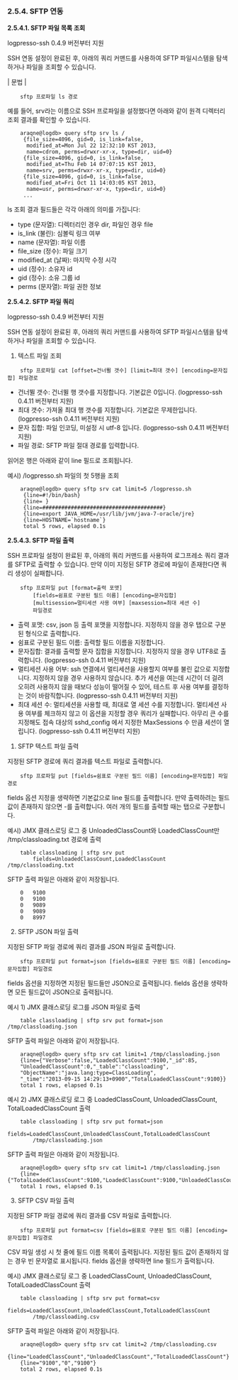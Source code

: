 ### 2.5.4. SFTP 연동

**2.5.4.1. SFTP 파일 목록 조회**

logpresso-ssh 0.4.9 버전부터 지원

SSH 연동 설정이 완료된 후, 아래의 쿼리 커맨드를 사용하여 SFTP 파일시스템을 탐색하거나 파일을 조회할 수 있습니다.

\| 문법 \|

~~~~
	sftp 프로파일 ls 경로
~~~~

예를 들어, srv라는 이름으로 SSH 프로파일을 설정했다면 아래와 같이 원격 디렉터리 조회 결과를 확인할 수 있습니다.

~~~
    araqne@logdb> query sftp srv ls /
     {file_size=4096, gid=0, is_link=false, 
      modified_at=Mon Jul 22 12:32:10 KST 2013, 
      name=cdrom, perms=drwxr-xr-x, type=dir, uid=0}
     {file_size=4096, gid=0, is_link=false, 
      modified_at=Thu Feb 14 07:07:15 KST 2013, 
      name=srv, perms=drwxr-xr-x, type=dir, uid=0}
     {file_size=4096, gid=0, is_link=false, 
      modified_at=Fri Oct 11 14:03:05 KST 2013, 
      name=usr, perms=drwxr-xr-x, type=dir, uid=0}
     ...
~~~

ls 조회 결과 필드들은 각각 아래의 의미를 가집니다:

 * type (문자열): 디렉터리인 경우 dir, 파일인 경우 file
 * is_link (불린): 심볼릭 링크 여부
 * name (문자열): 파일 이름
 * file\_size (정수): 파일 크기
 * modified\_at (날짜): 마지막 수정 시각
 * uid (정수): 소유자 id
 * gid (정수): 소유 그룹 id
 * perms (문자열): 파일 권한 정보


**2.5.4.2. SFTP 파일 쿼리**

logpresso-ssh 0.4.9 버전부터 지원

SSH 연동 설정이 완료된 후, 아래의 쿼리 커맨드를 사용하여 SFTP 파일시스템을 탐색하거나 파일을 조회할 수 있습니다.

1) 텍스트 파일 조회

~~~~
	sftp 프로파일 cat [offset=건너뛸 갯수] [limit=최대 갯수] [encoding=문자집합] 파일경로
~~~~
 * 건너뛸 갯수: 건너뛸 행 갯수를 지정합니다. 기본값은 0입니다. (logpresso-ssh 0.4.11 버전부터 지원)
 * 최대 갯수: 가져올 최대 행 갯수를 지정합니다. 기본값은 무제한입니다. (logpresso-ssh 0.4.11 버전부터 지원)
 * 문자 집합: 파일 인코딩, 미설정 시 utf-8 입니다. (logpresso-ssh 0.4.11 버전부터 지원)
 * 파일 경로: SFTP 파일 절대 경로를 입력합니다.

읽어온 행은 아래와 같이 line 필드로 조회됩니다.

예시) /logpresso.sh 파일의 첫 5행을 조회

~~~~
    araqne@logdb> query sftp srv cat limit=5 /logpresso.sh
     {line=#!/bin/bash}
     {line= }
     {line=######################################}
     {line=export JAVA_HOME=/usr/lib/jvm/java-7-oracle/jre}
     {line=HOSTNAME=`hostname`}
     total 5 rows, elapsed 0.1s
~~~~

**2.5.4.3. SFTP 파일 출력**

SSH 프로파일 설정이 완료된 후, 아래의 쿼리 커맨드를 사용하여 로그프레소 쿼리 결과를 SFTP로 출력할 수 있습니다. 만약 이미 지정된 SFTP 경로에 파일이 존재한다면 쿼리 생성이 실패합니다.

~~~~
	sftp 프로파일 put [format=출력 포맷] 
        [fields=쉼표로 구분된 필드 이름] [encoding=문자집합] 
        [multisession=멀티세션 사용 여부] [maxsession=최대 세션 수] 
        파일경로
~~~~

 * 출력 포맷: csv, json 등 출력 포맷을 지정합니다. 지정하지 않을 경우 탭으로 구분된 형식으로 출력합니다.
 * 쉼표로 구분된 필드 이름: 출력할 필드 이름을 지정합니다.
 * 문자집합: 결과를 출력할 문자 집합을 지정합니다. 지정하지 않을 경우 UTF8로 출력합니다. (logpresso-ssh 0.4.11 버전부터 지원)
 * 멀티세션 사용 어부: ssh 연결에서 멀티세션을 사용할지 여부를 불린 값으로 지정합니다. 지정하지 않을 경우 사용하지 않습니다. 추가 세션을 여는데 시간이 더 걸려 오히려 사용하지 않을 때보다 성능이 떨어질 수 있어, 테스트 후 사용 여부를 결정하는 것이 바람직합니다. (logpresso-ssh 0.4.11 버전부터 지원)
 * 최대 세션 수: 멀티세션을 사용할 때, 최대로 열 세션 수를 지정합니다. 멀티세션 사용 여부를 체크하지 않고 이 옵션을 지정할 경우 쿼리가 실패합니다. 아무리 큰 수를 지정해도 접속 대상의 sshd_config 에서 지정한 MaxSessions 수 만큼 세션이 열립니다. (logpresso-ssh 0.4.11 버전부터 지원)

1) SFTP 텍스트 파일 출력

지정된 SFTP 경로에 쿼리 결과를 텍스트 파일로 출력합니다.

~~~~
	sftp 프로파일 put [fields=쉼표로 구분된 필드 이름] [encoding=문자집합] 파일경로
~~~~

fields 옵션 지정을 생략하면 기본값으로 line 필드를 출력합니다. 만약 출력하려는 필드 값이 존재하지 않으면 -를 출력합니다. 여러 개의 필드를 출력할 때는 탭으로 구분합니다.

예시) JMX 클래스로딩 로그 중 UnloadedClassCount와 LoadedClassCount만 /tmp/classloading.txt 경로에 출력

~~~~
	table classloading | sftp srv put 
		fields=UnloadedClassCount,LoadedClassCount /tmp/classloading.txt
~~~~

SFTP 출력 파일은 아래와 같이 저장됩니다.

~~~~
    0	9100
    0	9100
    0	9089
    0	9089
    0	8997
~~~~

2) SFTP JSON 파일 출력

지정된 SFTP 파일 경로에 쿼리 결과를 JSON 파일로 출력합니다.

~~~~
	sftp 프로파일 put format=json [fields=쉼표로 구분된 필드 이름] [encoding=문자집합] 파일경로
~~~~

fields 옵션을 지정하면 지정된 필드들만 JSON으로 출력됩니다. fields 옵션을 생략하면 모든 필드값이 JSON으로 출력됩니다.

예시 1) JMX 클래스로딩 로그를 JSON 파일로 출력

~~~~
	table classloading | sftp srv put format=json /tmp/classloading.json
~~~~

SFTP 출력 파일은 아래와 같이 저장됩니다.

~~~~
	araqne@logdb> query sftp srv cat limit=1 /tmp/classloading.json
	{line={"Verbose":false,"LoadedClassCount":9100,"_id":85,
	"UnloadedClassCount":0,"_table":"classloading",
	"ObjectName":"java.lang:type=ClassLoading",
	"_time":"2013-09-15 14:29:13+0900","TotalLoadedClassCount":9100}}
	total 1 rows, elapsed 0.1s
~~~~

예시 2) JMX 클래스로딩 로그 중 LoadedClassCount, UnloadedClassCount, TotalLoadedClassCount 출력

~~~~
	table classloading | sftp srv put format=json 
		fields=LoadedClassCount,UnloadedClassCount,TotalLoadedClassCount 
		/tmp/classloading.json
~~~~

SFTP 출력 파일은 아래와 같이 저장됩니다.

~~~~
	araqne@logdb> query sftp srv cat limit=1 /tmp/classloading.json
	{line={"TotalLoadedClassCount":9100,"LoadedClassCount":9100,"UnloadedClassCount":0}}
	total 1 rows, elapsed 0.1s
~~~~

3) SFTP CSV 파일 출력

지정된 SFTP 파일 경로에 쿼리 결과를 CSV 파일로 출력합니다.

~~~~
	sftp 프로파일 put format=csv [fields=쉼표로 구분된 필드 이름] [encoding=문자집합] 파일경로
~~~~

CSV 파일 생성 시 첫 줄에 필드 이름 목록이 출력됩니다. 지정된 필드 값이 존재하지 않는 경우 빈 문자열로 표시됩니다. fields 옵션을 생략하면 line 필드가 출력됩니다.

예시) JMX 클래스로딩 로그 중 LoadedClassCount, UnloadedClassCount, TotalLoadedClassCount 출력

~~~~
	table classloading | sftp srv put format=csv 
		fields=LoadedClassCount,UnloadedClassCount,TotalLoadedClassCount 
		/tmp/classloading.csv
~~~~

SFTP 출력 파일은 아래와 같이 저장됩니다.

~~~~
    araqne@logdb> query sftp srv cat limit=2 /tmp/classloading.csv
    {line="LoadedClassCount","UnloadedClassCount","TotalLoadedClassCount"}
    {line="9100","0","9100"}
    total 2 rows, elapsed 0.1s
~~~~
